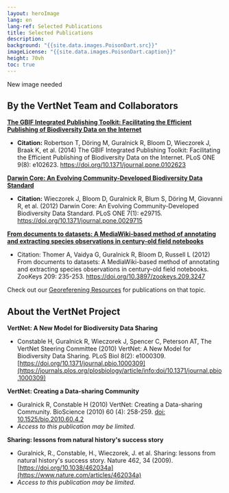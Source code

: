 ```yaml
--- 
layout: heroImage
lang: en
lang-ref: Selected Publications
title: Selected Publications
description: 
background: "{{site.data.images.PoisonDart.src}}"
imageLicense: "{{site.data.images.PoisonDart.caption}}"
height: 70vh
toc: true
---
```


New image needed

## By the VertNet Team and Collaborators

**[The GBIF Integrated Publishing Toolkit: Facilitating the Efficient Publishing of Biodiversity Data on the Internet](https://journals.plos.org/plosone/article?id=10.1371/journal.pone.0102623)**
  - **Citation:** Robertson T, Döring M, Guralnick R, Bloom D, Wieczorek J, Braak K, et al. (2014) The GBIF Integrated Publishing Toolkit: Facilitating the Efficient Publishing of Biodiversity Data on the Internet. PLoS ONE 9(8): e102623. https://doi.org/10.1371/journal.pone.0102623

**[Darwin Core: An Evolving Community-Developed Biodiversity Data Standard](https://journals.plos.org/plosone/article?id=10.1371/journal.pone.0029715)**
  - **Citation:** Wieczorek J, Bloom D, Guralnick R, Blum S, Döring M, Giovanni R, et al. (2012) Darwin Core: An Evolving Community-Developed Biodiversity Data Standard. PLoS ONE 7(1): e29715. https://doi.org/10.1371/journal.pone.0029715

**[From documents to datasets: A MediaWiki-based method of annotating and extracting species observations in century-old field notebooks](https://zookeys.pensoft.net/article/2909/list/9/)**
  - Citation: Thomer A, Vaidya G, Guralnick R, Bloom D, Russell L (2012) From documents to datasets: A MediaWiki-based method of annotating and extracting species observations in century-old field notebooks. ZooKeys 209: 235-253. https://doi.org/10.3897/zookeys.209.3247

Check out our [Georeferening Resources](https://hp-vertnet-plus.gbif-staging.org/resources/help/#georeferencing-resources) for publications on that topic.


## About the VertNet Project

**VertNet: A New Model for Biodiversity Data Sharing**
  - Constable H, Guralnick R, Wieczorek J, Spencer C, Peterson AT, The VertNet Steering Committee (2010) VertNet: A New Model for Biodiversity Data Sharing. PLoS Biol 8(2): e1000309. [https://doi.org/10.1371/journal.pbio.1000309](https://journals.plos.org/plosbiology/article/info:doi/10.1371/journal.pbio.1000309)

**VertNet: Creating a Data-sharing Community**
  - Guralnick R, Constable H (2010) VertNet: Creating a Data-sharing Community. BioScience (2010) 60 (4): 258-259. [doi: 10.1525/bio.2010.60.4.2](https://academic.oup.com/bioscience/article/60/4/258/225916?login=false)
  - *Access to this publication may be limited.*

**Sharing: lessons from natural history's success story**
  - Guralnick, R., Constable, H., Wieczorek, J. et al. Sharing: lessons from natural history's success story. Nature 462, 34 (2009). [https://doi.org/10.1038/462034a](https://www.nature.com/articles/462034a)
  - *Access to this publication may be limited.*
